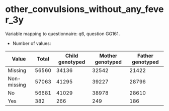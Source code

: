 # other_convulsions_without_any_fever_3y
Variable mapping to questionnaire: q6, question GG161.
- Number of values:

| Value | Total | Child genotyped | Mother genotyped | Father genotyped |
| ----- | ----- | --------------- | ---------------- | ---------------- |
| Missing | 56560 | 34136 | 32542 | 21422 |
| Non-missing | 57063 | 41295 | 39227 | 28796 |
| No | 56681 | 41029 | 38978 |28610 |
| Yes | 382 | 266 | 249 |186 |



